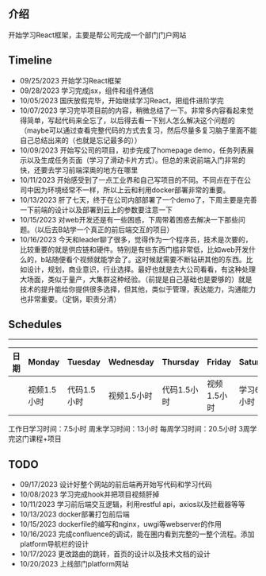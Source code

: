 ## 介绍
开始学习React框架，主要是帮公司完成一个部门门户网站

## Timeline
- 09/25/2023 开始学习React框架
- 09/28/2023 学习完成jsx，组件和组件通信
- 10/05/2023 国庆放假完毕，开始继续学习React，把组件进阶学完
- 10/07/2023 学习完毕项目前的内容，稍微总结了一下。非常多内容看起来觉得简单，写起代码来全忘了，以后得去看一下别人怎么解决这个问题的（maybe可以通过查看完整代码的方式去复习，然后尽量多复习脑子里面不能自己总结出来的（也就是忘记最多的））
- 10/09/2023 开始写公司的项目，初步完成了homepage demo，任务列表展示以及生成任务页面（学习了滑动卡片方式）。但总的来说前端入门非常的快，还要去学习前端深奥的地方在哪里
- 10/11/2023 开始感受到了一点工业界和自己写项目的不同。不同点在于在公司中因为环境经常不一样，所以上云和利用docker部署非常的重要。 
- 10/13/2023 肝了七天，终于在公司内部部署了一个demo了，下周主要是完善一下前端的设计以及部署到云上的参数要注意一下
- 10/15/2023 对web开发还是有一些困惑，下周带着困惑去解决一下那些问题。（以后去B站学一个真正的前后端交互的项目）
- 10/16/2023 今天和leader聊了很多，觉得作为一个程序员，技术是次要的，比较重要的就是供应链和硬件。特别是有些东西门槛非常低，比如web开发什么的，b站随便看个视频就能学会了。这时候就需要不断钻研其他的东西。比如设计，规划，商业意识，行业选择。最好也就是去大公司看看，有这种处理大场面，类似于量产，大集群这种经验。（前提是自己基础也是要够的）就是技术的提升能给你提供很多选择，但其他，类似于管理，表达能力，沟通能力也非常重要。（定锅，职责分清）

## Schedules

-------
|日期|Monday|Tuesday|Wednesday|Thursday|Friday|Saturday|Sunday|
|  ----  | ----  |  ----  | ----  |  ----  | ----  |  ----  | ----  |
|   | 视频1.5小时|  代码1.5小时  | 视频1.5小时  |  代码1.5小时  | 视频1.5小时  |  学习6.5小时  | 学习6.5小时 |

工作日学习时间：7.5小时
周末学习时间：13小时
每周学习时间：20.5小时
3周学完这门课程+项目

## TODO
- 09/17/2023 设计好整个网站的前后端再开始写代码和学习代码
- 10/08/2023 学习完成hook并把项目视频肝掉
- 10/11/2023 学习前后端交互逻辑，利用restful api，axios以及拦截器等等
- 10/13/2023 docker部署打包前后端
- 10/15/2023 dockerfile的编写和nginx，uwgi等webserver的作用
- 10/16/2023 完成confluence的调试，能在圈内看到完整的一整个流程。添加platform导航栏的设计
- 10/17/2023 更改路由的跳转，首页的设计以及技术文档的设计
- 10/20/2023 上线部门platform网站
